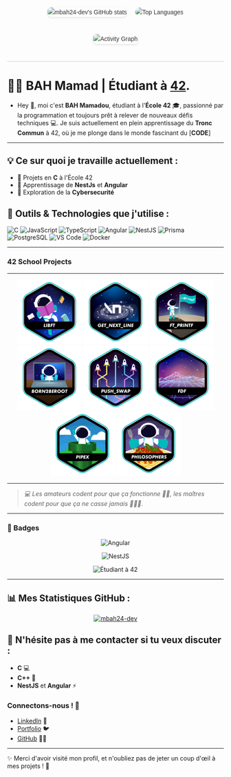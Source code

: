 <div style="display: flex; flex-direction: column; align-items: center; font-family: Arial, sans-serif; max-width: 800px; margin: 0 auto; padding: 20px; line-height: 1.6; color: #333;">
  <!-- Ligne contenant les deux stats -->
  <div style="display: flex; justify-content: center; align-items: center; gap: 20px; margin-bottom: 20px;">
    <img src="https://github-readme-stats.vercel.app/api?username=mbah24-dev&show_icons=true&theme=gruvbox&count_private=true" alt="mbah24-dev's GitHub stats" style="max-width: 400px; max-height: 1500px; border-radius: 8px; box-shadow: 0 2px 5px rgba(0, 0, 0, 0.1);" />
    
  <img src="https://github-readme-stats.vercel.app/api/top-langs/?username=mbah24-dev&hide=java,html,css&layout=compact&theme=radical&hide_title=false" alt="Top Languages" style="max-width: 500px; max-height: 1500px; border-radius: 18px; box-shadow: -7px 5px -7px rgba(0, 0, 0, 0.1);" />
  </div>

  <!-- Graphique en dessous -->
  <img src="https://github-readme-activity-graph.vercel.app/graph?username=mbah24-dev&theme=xcode&hide_border=true" alt="Activity Graph" style="margin-top: 20px; max-width: 800px; border-radius: 8px; box-shadow: 0 2px 5px rgba(0, 0, 0, 0.1);" />
</div>




   <hr style="border: none; height: 1px; background-color: #ccc; margin: 20px 0; width: 100%;">

# 👨‍💻 BAH Mamad | Étudiant à [**42**](https://www.42.fr/).

- Hey 👋, moi c'est **BAH Mamadou**, étudiant à l'**École 42** 🎓, passionné par la programmation et toujours prêt à relever de nouveaux défis techniques 💻. Je suis actuellement en plein
apprentissage du **Tronc Commun** à 42, où je me plonge dans le monde fascinant du [**CODE**]
---

## 💡 Ce sur quoi je travaille actuellement :
- 🔧 Projets en **C** à l'École 42
- 🌱 Apprentissage de **NestJs** et **Angular**
- 🧠 Exploration de la **Cybersecurité**

## 🚀 Outils & Technologies que j'utilise :
<p align="left">
  <img src="https://cdn.jsdelivr.net/gh/devicons/devicon/icons/c/c-original.svg" alt="C" width="40" height="40" title="C"/> 
  <img src="https://cdn.jsdelivr.net/gh/devicons/devicon/icons/javascript/javascript-original.svg" alt="JavaScript" width="40" height="40" title="JavaScript"/>
  <img src="https://cdn.jsdelivr.net/gh/devicons/devicon/icons/typescript/typescript-original.svg" alt="TypeScript" width="40" height="40" title="TypeScript"/>
  <img src="https://cdn.jsdelivr.net/gh/devicons/devicon/icons/angular/angular-original.svg" alt="Angular" width="40" height="40" title="Angular"/>
  <img src="https://nestjs.com/img/logo-small.svg" alt="NestJS" width="40" height="40" title="NestJS"/>
  <img src="https://cdn.jsdelivr.net/gh/devicons/devicon/icons/prisma/prisma-original.svg" alt="Prisma" width="40" height="40" title="Prisma"/>
  <img src="https://cdn.jsdelivr.net/gh/devicons/devicon/icons/postgresql/postgresql-original.svg" alt="PostgreSQL" width="40" height="40" title="PostgreSQL"/>
  <img src="https://cdn.jsdelivr.net/gh/devicons/devicon/icons/vscode/vscode-original.svg" alt="VS Code" width="40" height="40" title="VS Code"/>
  <img src="https://cdn.jsdelivr.net/gh/devicons/devicon/icons/docker/docker-original.svg" alt="Docker" width="40" height="40" title="Docker"/>
</p>






  
---
### 42 School Projects
---
<div align="center">

<a href="https://github.com/mbah24-dev/libft">![42 Badge](https://github.com/mbah24-dev/mbah24-dev/blob/main/42_badges/libfte.png)</a>
<a href="https://github.com/mbah24-dev/get_next_line">![42 Badge](https://github.com/mbah24-dev/mbah24-dev/blob/main/42_badges/get_next_linee.png)</a>
<a href="https://github.com/mbah24-dev/ft_printf">![42 Badge](https://github.com/mbah24-dev/mbah24-dev/blob/main/42_badges/ft_printfe.png)</a>
<a href="https://github.com/mbah24-dev/Born2beroot">![42 Badge](https://github.com/mbah24-dev/mbah24-dev/blob/main/42_badges/born2beroote.png)</a>
<a href="https://github.com/mbah24-dev/push_swap">![42 Badge](https://github.com/mbah24-dev/mbah24-dev/blob/main/42_badges/push_swape.png)</a>
<a href="https://github.com/mbah24-dev/FdF">![42 Badge](https://github.com/mbah24-dev/mbah24-dev/blob/main/42_badges/fdfe.png)</a>
<a href="https://github.com/mbah24-dev/Pipex">![42 Badge](https://github.com/mbah24-dev/mbah24-dev/blob/main/42_badges/pipexe.png)</a>
<a href="https://github.com/mbah24-dev/Philosophers">![42 Badge](https://github.com/mbah24-dev/mbah24-dev/blob/main/42_badges/philosopherse.png)</a>
</div>

---

> *💻 Les amateurs codent pour que ça fonctionne 🤷‍♂️, les maîtres codent pour que ça ne casse jamais 💪🔥🚀.*

<!--### 📈 Graphique des Contributions
![Snake Game](https://github.com/mbah24-dev/mbah24-dev/blob/output/github-contribution-grid-snake2.svg)
-->
---
### 🚩 Badges
<p align="center">
  <img src="https://img.shields.io/badge/Angular-ff3e00?style=for-the-badge&logo=angular&logoColor=white" alt="Angular"/>
</p>
<p align="center">
  <img src="https://img.shields.io/badge/NestJS-E0234E?style=for-the-badge&logo=nestjs&logoColor=white" alt="NestJS"/>
</p>
<p align="center">
  <img src="https://img.shields.io/badge/Student%20at%2042-000000?style=for-the-badge&logo=42&logoColor=white" alt="Étudiant à 42"/>
</p>

---

## 📊 Mes Statistiques GitHub :
<div align="center">

<a href="https://github.com/mbah24-dev">
  <img height="200" src="https://github-readme-streak-stats.herokuapp.com/?user=mbah24-dev&theme=tokyonight" alt="mbah24-dev" />
</a>
</div>



## 🤔 N'hésite pas à me contacter si tu veux discuter :
- **C** 💻
- **C++** 🔧
- **NestJS** et **Angular** ⚡

### Connectons-nous ! 🤝

- [LinkedIn](https://www.linkedin.com/in/mamadou-bah-047979219/) 🔗
- [Portfolio](https://bahAli21.github.io/BAHMamadou) 🐦
- [GitHub](https://github.com/mbah24-dev) 👨‍💻

---

✨ Merci d'avoir visité mon profil, et n'oubliez pas de jeter un coup d'œil à mes projets ! 🚀


<!---
mbah42/mbah42 is a ✨ special ✨ repository because its `README.md` (this file) appears on your GitHub profile.
You can click the Preview link to take a look at your changes.
--->

